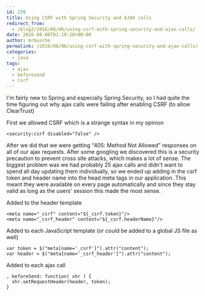 ```yaml
---
id: 239
title: Using CSRF with Spring Security and AJAX calls
redirect_from:
  - /blog2/2016/08/06/using-csrf-with-spring-security-and-ajax-calls/
date: 2016-08-06T01:10:28+00:00
author: mrbusche
permalink: /2016/08/06/using-csrf-with-spring-security-and-ajax-calls/
categories:
  - java
tags:
  - ajax
  - beforesend
  - csrf
---
```


I'm fairly new to Spring and especially Spring Security, so I had quite the time figuring out why ajax calls were failing after enabling CSRF (to allow ClearTrust)

First we allowed CSRF which is a strange syntax in my opinion

    <security:csrf disabled="false" />

After we did that we were getting &#8220;405: Method Not Allowed&#8221; responses on all of our ajax requests. After some googling we discovered this is a security precaution to prevent cross site attacks, which makes a lot of sense. The biggest problem was we had probably 25 ajax calls and didn't want to spend all day updating them individually, so we ended up adding in the csrf token and header name into the head meta tags in our application. This meant they were available on every page automatically and since they stay valid as long as the users' session this made the most sense.

Added to the header template

    <meta name="_csrf" content="${_csrf.token}"/>
    <meta name="_csrf_header" content="${_csrf.headerName}"/>

Added to each JavaScript template (or could be added to a global JS file as well)

    var token = $("meta[name='_csrf']").attr("content");
    var header = $("meta[name='_csrf_header']").attr("content");

Added to each ajax call

    , beforeSend: function( xhr ) {
      xhr.setRequestHeader(header, token);
    }
